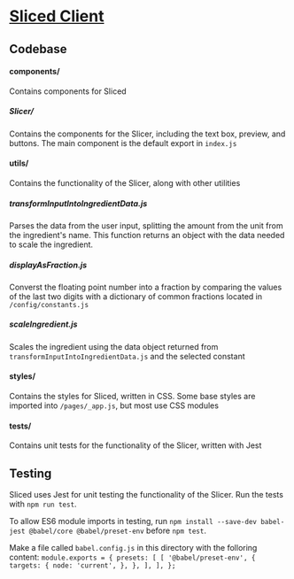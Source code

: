 # [Sliced Client](https://sliced.vercel.app/)

## Codebase

#### components/

Contains components for Sliced

##### Slicer/

Contains the components for the Slicer, including the text box, preview, and buttons. The main component is the default export in `index.js`

#### utils/

Contains the functionality of the Slicer, along with other utilities

##### transformInputIntoIngredientData.js

Parses the data from the user input, splitting the amount from the unit from the ingredient's name. This function returns an object with the data needed to scale the ingredient.

##### displayAsFraction.js

Converst the floating point number into a fraction by comparing the values of the last two digits with a dictionary of common fractions located in `/config/constants.js`

##### scaleIngredient.js

Scales the ingredient using the data object returned from `transformInputIntoIngredientData.js` and the selected constant

#### styles/

Contains the styles for Sliced, written in CSS. Some base styles are imported into `/pages/_app.js`, but most use CSS modules

#### __tests__/

Contains unit tests for the functionality of the Slicer, written with Jest



## Testing

Sliced uses Jest for unit testing the functionality of the Slicer. Run the tests with `npm run test`.

To allow ES6 module imports in testing, run `npm install --save-dev babel-jest @babel/core @babel/preset-env` before `npm test`.

Make a file called `babel.config.js` in this directory with the folloring content: 
`module.exports = {
  presets: [
    [
      '@babel/preset-env',
      {
        targets: {
          node: 'current',
        },
      },
    ],
  ],
};`
